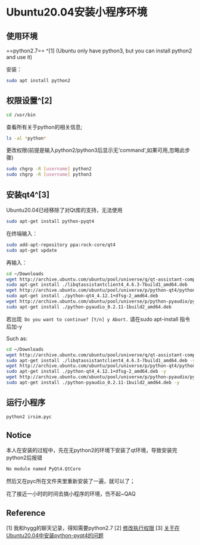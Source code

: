 # Ubuntu20.04安装小程序环境

## 使用环境

==python2.7== ^[1]
(Ubuntu only have python3, but you can install python2 and use it)

安装：

```sh
sudo apt install python2
```

## 权限设置^[2]

```sh
cd /usr/bin
```

查看所有关于python的相关信息;

```sh
ls -al *python*
```

更改权限(前提是输入python2/python3后显示无'command',如果可用,忽略此步骤)

```sh
sudo chgrp -R [username] python2
sudo chgrp -R [username] python3
```

## 安装qt4^[3]

Ubuntu20.04已经移除了对Qt库的支持，无法使用

```sh
sudo apt-get install python-pyqt4
```



在终端输入：

```sh
sudo add-apt-repository ppa:rock-core/qt4
sudo apt-get update
```

再输入：

```sh
cd ~/Downloads
wget http://archive.ubuntu.com/ubuntu/pool/universe/q/qt-assistant-compat/libqtassistantclient4_4.6.3-7build1_amd64.deb
sudo apt-get install ./libqtassistantclient4_4.6.3-7build1_amd64.deb
wget http://archive.ubuntu.com/ubuntu/pool/universe/p/python-qt4/python-qt4_4.12.1+dfsg-2_amd64.deb
sudo apt-get install ./python-qt4_4.12.1+dfsg-2_amd64.deb
wget http://archive.ubuntu.com/ubuntu/pool/universe/p/python-pyaudio/python-pyaudio_0.2.11-1build2_amd64.deb
sudo apt-get install ./python-pyaudio_0.2.11-1build2_amd64.deb
```
若出现` Do you want to continue? [Y/n] y Abort.`
请在sudo apt-install 指令后加-y

Such as:
```sh
cd ~/Downloads
wget http://archive.ubuntu.com/ubuntu/pool/universe/q/qt-assistant-compat/libqtassistantclient4_4.6.3-7build1_amd64.deb
sudo apt-get install ./libqtassistantclient4_4.6.3-7build1_amd64.deb -y
wget http://archive.ubuntu.com/ubuntu/pool/universe/p/python-qt4/python-qt4_4.12.1+dfsg-2_amd64.deb
sudo apt-get install ./python-qt4_4.12.1+dfsg-2_amd64.deb -y
wget http://archive.ubuntu.com/ubuntu/pool/universe/p/python-pyaudio/python-pyaudio_0.2.11-1build2_amd64.deb
sudo apt-get install ./python-pyaudio_0.2.11-1build2_amd64.deb -y

```


## 运行小程序

```sh
python2 irsim.pyc
```



## Notice

本人在安装的过程中，先在无python2的环境下安装了qt环境，导致安装完python2后报错

```python
No module named PyQt4.QtCore
```

然后又在pyc所在文件夹里重新安装了一遍，就可以了；

花了接近一小时的时间去搞小程序的环境，伤不起~QAQ

## Reference
[1] 我和hygg的聊天记录，得知需要python2.7
[2] [修改执行权限](https://blog.csdn.net/weixin_44214775/article/details/117885285)
[3] [关于在Ubuntu20.04中安装python-pyqt4的问题](https://blog.csdn.net/lin88556/article/details/124425666)
